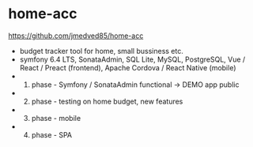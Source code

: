 # home-acc

https://github.com/jmedved85/home-acc

- budget tracker tool for home, small bussiness etc.
- symfony 6.4 LTS, SonataAdmin, SQL Lite, MySQL, PostgreSQL, Vue / React / Preact (frontend), Apache Cordova / React Native (mobile)
- 1. phase - Symfony / SonataAdmin functional -> DEMO app public
- 2. phase - testing on home budget, new features
- 3. phase - mobile
- 4. phase - SPA
